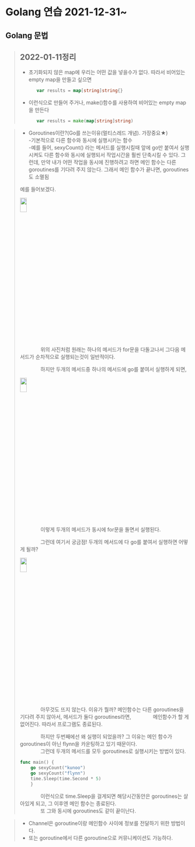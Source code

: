 # Golang 연습 2021-12-31~
## **Golang 문법**   

> ## 2022-01-11정리   
>* 초기화되지 않은 map에 우리는 어떤 값을 넣을수가 없다. 따라서 비어있는 empty map을 만들고 싶으면 
>   ```go
>      var results = map[string]string{}
>* 이런식으로 만들어 주거나, make()함수를 사용하여 비어있는 empty map을 만든다
>   ```go
>      var results = make(map[string]string)

>* Goroutines이란?(Go를 쓰는이유(멀티스레드 개념). 가장중요★)   
> -기본적으로 다른 함수와 동시에 실행시키는 함수   
> -예를 들어, sexyCount() 라는 메서드를 실행시킬때 앞에 go만 붙여서 실행시켜도 다른 함수와 동시에 실행되서 작업시간을 훨씬 단축시킬 수 있다.
> 그런데, 만약 내가 어떤 작업을 동시에 진행하려고 하면 메인 함수는 다른 goroutines를 기다려 주지 않는다.
> 그래서 메인 함수가 끝나면, goroutines도 소멸됨   
> 
> 예를 들어보겠다.   
>    
> <img src="https://user-images.githubusercontent.com/75151693/148900344-50a3342d-74c8-491c-aa6b-7950b7acff79.png" width="20%" height="10%">
>
>　　　　위의 사진처럼 원래는 하나의 메서드가 for문을 다돌고나서 그다음 메서드가 순차적으로 실행되는것이 일반적이다.      
> 
>　　　　하지만 두개의 메서드중 하나의 메서드에 go를 붙여서 실행하게 되면,
>     
> <img src="https://user-images.githubusercontent.com/75151693/148901064-1ea036b4-f537-4dca-aca6-0ba11bf6b232.png" width="20%" height="10%">
>
>　　　　이렇게 두개의 메서드가 동시에 for문을 돌면서 실행된다.
>
>　　　　그런데 여기서 궁금점! 두개의 메서드에 다 go를 붙여서 실행하면 어떻게 될까?
> 
> <img src="https://user-images.githubusercontent.com/75151693/148901904-0b0d46f5-dab8-4067-91b3-547ca5197562.png" width="20%" height="10%">
> 
>　　　　아무것도 뜨지 않는다. 이유가 뭘까? 메인함수는 다른 goroutines을 기다려 주지 않아서, 메서드가 둘다 goroutines라면, 
>　　　　메인함수가 할 게 없어진다. 따라서 프로그램도 종료된다.    
>
>　　　　하지만 두번째에선 왜 실행이 되었을까? 그 이유는 메인 함수가 goroutines이 아닌 flynn을 카운팅하고 있기 때문이다.   
>　　　　그런데 두개의 메서드를 모두 goroutines로 실행시키는 방법이 있다.
>   ```go
>   func main() {
>       go sexyCount("kunoo")
>       go sexyCount("flynn")
>       time.Sleep(time.Second * 5)
>       }
>   ```
>　　　　이런식으로 time.Sleep을 걸게되면 해당시간동안은 goroutines는 살아있게 되고, 그 이후엔 메인 함수는 종료된다.   
>　　　　또 그와 동시에 goroutines도 같이 끝이난다.

>* Channel은 goroutine이랑 메인함수 사이에 정보를 전달하기 위한 방법이다.   
>* 또는 goroutine에서 다른 goroutine으로 커뮤니케이션도 가능하다.
